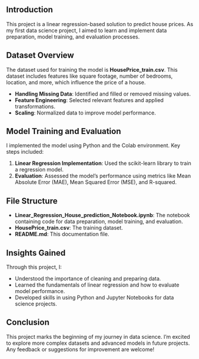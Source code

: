 <section>
    <h2>Introduction</h2>
    <p>This project is a linear regression-based solution to predict house prices. As my first data science project, I aimed to learn and implement data preparation, model training, and evaluation processes.</p>
</section>

<section>
    <h2>Dataset Overview</h2>
    <p>The dataset used for training the model is <strong>HousePrice_train.csv</strong>. This dataset includes features like square footage, number of bedrooms, location, and more, which influence the price of a house.</p>
    <ul>
        <li><strong>Handling Missing Data</strong>: Identified and filled or removed missing values.</li>
        <li><strong>Feature Engineering</strong>: Selected relevant features and applied transformations.</li>
        <li><strong>Scaling</strong>: Normalized data to improve model performance.</li>
    </ul>
</section>

<section>
    <h2>Model Training and Evaluation</h2>
    <p>I implemented the model using Python and the Colab environment. Key steps included:</p>
    <ol>
        <li><strong>Linear Regression Implementation</strong>: Used the scikit-learn library to train a regression model.</li>
        <li><strong>Evaluation</strong>: Assessed the model’s performance using metrics like Mean Absolute Error (MAE), Mean Squared Error (MSE), and R-squared.</li>
    </ol>
</section>

<section>
    <h2>File Structure</h2>
    <ul>
        <li><strong>Linear_Regression_House_prediction_Notebook.ipynb</strong>: The notebook containing code for data preparation, model training, and evaluation.</li>
        <li><strong>HousePrice_train.csv</strong>: The training dataset.</li>
        <li><strong>README.md</strong>: This documentation file.</li>
    </ul>
</section>

<section>
    <h2>Insights Gained</h2>
    <p>Through this project, I:</p>
    <ul>
        <li>Understood the importance of cleaning and preparing data.</li>
        <li>Learned the fundamentals of linear regression and how to evaluate model performance.</li>
        <li>Developed skills in using Python and Jupyter Notebooks for data science projects.</li>
    </ul>
</section>

<section>
    <h2>Conclusion</h2>
    <p>This project marks the beginning of my journey in data science. I’m excited to explore more complex datasets and advanced models in future projects. Any feedback or suggestions for improvement are welcome!</p>
</section>
